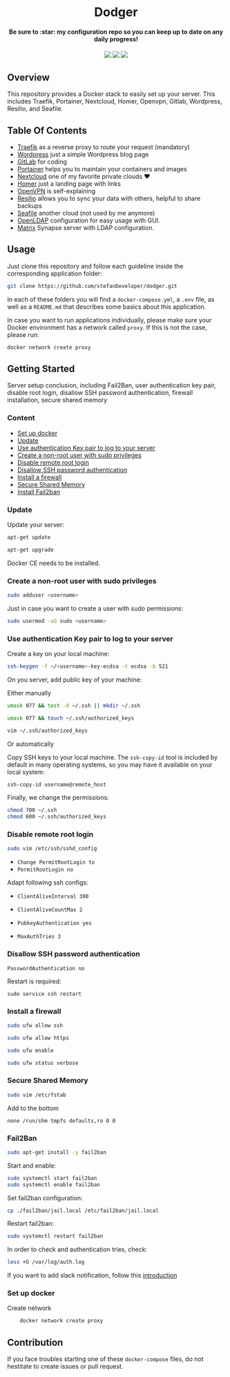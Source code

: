 <h1 align="center">
  <br />
  Dodger
</h1>
<h4 align="center">Be sure to :star: my configuration repo so you can keep up to date on any daily progress!</h4>
<div align="center">
  <h4>
    <a href="https://github.com/stefanDeveloper/dodger"><img src="https://img.shields.io/github/stars/stefanDeveloper/dodger.svg?style=plasticr"/></a>
    <a href="https://github.com/stefanDeveloper/dodger/commits/main"><img src="https://img.shields.io/github/last-commit/stefanDeveloper/dodger.svg?style=plasticr"/></a>
    <a href="https://github.com/stefanDeveloper/dodger/commits/main"><img src="https://img.shields.io/github/commit-activity/y/stefanDeveloper/dodger.svg?style=plasticr"/></a>
  </h4>
</div>

## Overview

This repository provides a Docker stack to easily set up your server. This includes Traefik, Portainer, Nextcloud, Homer, Openvpn, Gitlab, Wordpress, Resilio, and Seafile.

## Table Of Contents

* [Traefik](./traefik/README.md) as a reverse proxy to route your request (mandatory)
* [Wordpress](./blog/README.md) just a simple Wordpress blog page
* [GitLab](./gitlab/README.md) for coding
* [Portainer](./portainer/README.md) helps you to maintain your containers and images
* [Nextcloud](./Nextcloud/README.md) one of my favorite private clouds :heart:
* [Homer](./homer/README.md) just a landing page with links
* [OpenVPN](./openvpn/README.md) is self-explaining
* [Resilio](./resilio/README.md) allows you to sync your data with others, helpful to share backups
* [Seafile](./seafile/README.md) another cloud (not used by me anymore)
* [OpenLDAP](./openldap/README.md) configuration for easy usage with GUI.
* [Matrix](./matrix/README.md) Synapse server with LDAP configuration.

## Usage

Just clone this repository and follow each guideline inside the corresponding application folder:

```sh
git clone https://github.com/stefanDeveloper/dodger.git
```

In each of these folders you will find a `docker-compose.yml`, a `.env` file, as well as a `README.md` that describes some basics about this application.

In case you want to run applications individually, please make sure your Docker environment has a network called `proxy`. If this is not the case, please run:

```sh
docker network create proxy
```

## Getting Started


Server setup conclusion, including Fail2Ban, user authentication key pair, disable root login, disallow SSH password authentication, firewall installation, secure shared memory

### Content

* [Set up docker](#set-up-docker)
* [Update](#update)
* [Use authentication Key pair to log to your server](#Use-authentication-key-pair-to-log-to-your-server)
* [Create a non-root user with sudo privileges](#create-a-non-root-user-with-sudo-privileges)
* [Disable remote root login](#disable-remote-root-login)
* [Disallow SSH password authentication](#disallow-SSH-password-authentication)
* [Install a firewall](#install-a-firewall)
* [Secure Shared Memory](#secure-shared-memory)
* [Install Fail2ban](#Fail2Ban)

### Update

Update your server:

```sh
apt-get update

apt-get upgrade
```
Docker CE needs to be installed.

### Create a non-root user with sudo privileges

```sh
sudo adduser <username>
```
Just in case you want to create a user with sudo permissions:

```sh
sudo usermod -aG sudo <username>
```

### Use authentication Key pair to log to your server

Create a key on your local machine:

```sh
ssh-keygen -f ~/<username>-key-ecdsa -t ecdsa -b 521
```
On you server, add public key of your machine:

Either manually

```sh
umask 077 && test -d ~/.ssh || mkdir ~/.ssh

umask 077 && touch ~/.ssh/authorized_keys

vim ~/.ssh/authorized_keys
```
Or automatically

Copy SSH keys to your local machine. The `ssh-copy-id` tool is included by default in many operating systems, so you may have it available on your local system:

```sh
ssh-copy-id username@remote_host
```

Finally, we change the permissions:

```sh
chmod 700 ~/.ssh
chmod 600 ~/.ssh/authorized_keys
```

### Disable remote root login

```sh
sudo vim /etc/ssh/sshd_config
```

- `Change PermitRootLogin to`
- `PermitRootLogin no`

Adapt following ssh configs:

* `ClientAliveInterval 300`

* `ClientAliveCountMax 2`

* `PubkeyAuthentication yes`

* `MaxAuthTries 3`

### Disallow SSH password authentication

`PasswordAuthentication no`

Restart is required:

    sudo service ssh restart

### Install a firewall

```sh
sudo ufw allow ssh

sudo ufw allow https

sudo ufw enable

sudo ufw status verbose
```
### Secure Shared Memory

```sh
sudo vim /etc/fstab
```

Add to the bottom
```
none /run/shm tmpfs defaults,ro 0 0
```

### Fail2Ban

```sh
sudo apt-get install -y fail2ban
```

Start and enable:

```sh
sudo systemctl start fail2ban
sudo systemctl enable fail2ban
```

Set fail2ban configuration:

```sh
cp ./fail2ban/jail.local /etc/fail2ban/jail.local
```

Restart fail2ban:

```sh
sudo systemctl restart fail2ban
```

In order to check and authentication tries, check:

```sh
less +G /var/log/auth.log
```

If you want to add slack notification, follow this [introduction](https://github.com/coleturner/fail2ban-slack-action)

### Set up docker

Create network

```sh
    docker network create proxy
```

## Contribution

If you face troubles starting one of these `docker-compose` files, do not hestitate to create issues or pull request.
